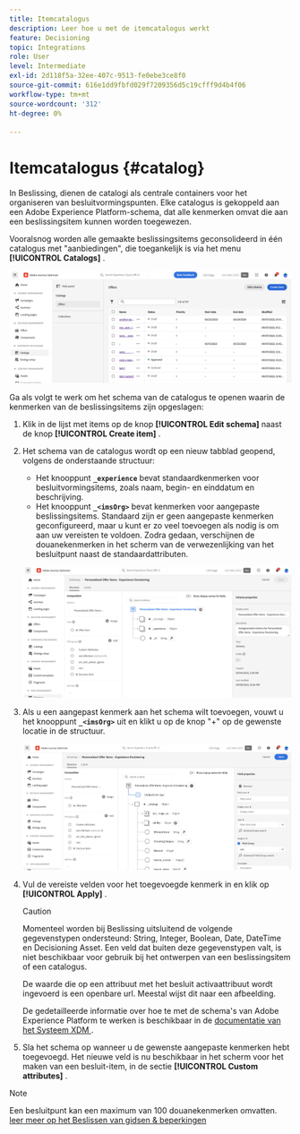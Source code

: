 ```yaml
---
title: Itemcatalogus
description: Leer hoe u met de itemcatalogus werkt
feature: Decisioning
topic: Integrations
role: User
level: Intermediate
exl-id: 2d118f5a-32ee-407c-9513-fe0ebe3ce8f0
source-git-commit: 616e1dd9fbfd029f7209356d5c19cfff9d4b4f06
workflow-type: tm+mt
source-wordcount: '312'
ht-degree: 0%

---
```


# Itemcatalogus {#catalog}

In Beslissing, dienen de catalogi als centrale containers voor het organiseren van besluitvormingspunten. Elke catalogus is gekoppeld aan een Adobe Experience Platform-schema, dat alle kenmerken omvat die aan een beslissingsitem kunnen worden toegewezen.

Vooralsnog worden alle gemaakte beslissingsitems geconsolideerd in één catalogus met &quot;aanbiedingen&quot;, die toegankelijk is via het menu **[!UICONTROL  Catalogs]** .

![](assets/catalogs-list.png)

Ga als volgt te werk om het schema van de catalogus te openen waarin de kenmerken van de beslissingsitems zijn opgeslagen:

1. Klik in de lijst met items op de knop **[!UICONTROL Edit schema]** naast de knop **[!UICONTROL Create item]** .

1. Het schema van de catalogus wordt op een nieuw tabblad geopend, volgens de onderstaande structuur:

   * Het knooppunt **`_experience`** bevat standaardkenmerken voor besluitvormingsitems, zoals naam, begin- en einddatum en beschrijving.
   * Het knooppunt **`_<imsOrg>`** bevat kenmerken voor aangepaste beslissingsitems. Standaard zijn er geen aangepaste kenmerken geconfigureerd, maar u kunt er zo veel toevoegen als nodig is om aan uw vereisten te voldoen. Zodra gedaan, verschijnen de douanekenmerken in het scherm van de verwezenlijking van het besluitpunt naast de standaardattributen.

   ![](assets/catalogs-schema.png)

1. Als u een aangepast kenmerk aan het schema wilt toevoegen, vouwt u het knooppunt **`_<imsOrg>`** uit en klikt u op de knop &quot;+&quot; op de gewenste locatie in de structuur.

   ![](assets/catalogs-add.png)

1. Vul de vereiste velden voor het toegevoegde kenmerk in en klik op **[!UICONTROL Apply]** .

   >[!CAUTION]
   >
   >Momenteel worden bij Beslissing uitsluitend de volgende gegevenstypen ondersteund: String, Integer, Boolean, Date, DateTime en Decisioning Asset. Een veld dat buiten deze gegevenstypen valt, is niet beschikbaar voor gebruik bij het ontwerpen van een beslissingsitem of een catalogus.

   De waarde die op een attribuut met het besluit activaattribuut wordt ingevoerd is een openbare url. Meestal wijst dit naar een afbeelding.

   De gedetailleerde informatie over hoe te met de schema&#39;s van Adobe Experience Platform te werken is beschikbaar in de [ documentatie van het Systeem XDM ](https://experienceleague.adobe.com/docs/experience-platform/xdm/ui/overview.html).

1. Sla het schema op wanneer u de gewenste aangepaste kenmerken hebt toegevoegd. Het nieuwe veld is nu beschikbaar in het scherm voor het maken van een besluit-item, in de sectie **[!UICONTROL Custom attributes]** .

>[!NOTE]
>
>Een besluitpunt kan een maximum van 100 douanekenmerken omvatten. [ leer meer op het Beslissen van gidsen &amp; beperkingen ](gs-experience-decisioning.md#guardrails)
